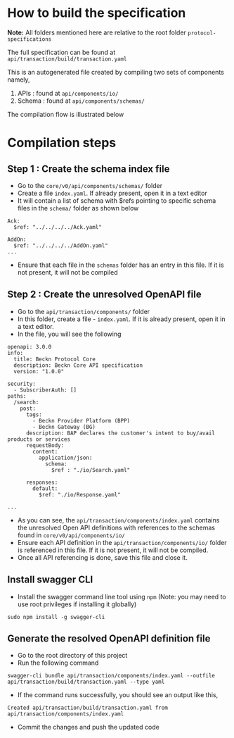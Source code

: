 # How to build the specification

**Note:** All folders mentioned here are relative to the root folder ```protocol-specifications```

The full specification can be found at `api/transaction/build/transaction.yaml`

This is an autogenerated file created by compiling two sets of components namely,

1. APIs : found at `api/components/io/`
2. Schema : found at `api/components/schemas/`

The compilation flow is illustrated below



# Compilation steps

## Step 1 : Create the schema index file

- Go to the ```core/v0/api/components/schemas/``` folder
- Create a file ```index.yaml```. If already present, open it in a text editor
- It will contain a list of schema with $refs pointing to specific schema files in the ```schema/``` folder as shown below

```
Ack:
  $ref: "../../../../Ack.yaml"
  
AddOn:
  $ref: "../../../../AddOn.yaml"
...
```
- Ensure that each file in the ```schemas``` folder has an entry in this file. If it is not present, it will not be compiled


## Step 2 : Create the unresolved OpenAPI file

- Go to the `api/transaction/components/` folder
- In this folder, create a file - `index.yaml`. If it is already present, open it in a text editor.
- In the file, you will see the following

```
openapi: 3.0.0
info:
  title: Beckn Protocol Core
  description: Beckn Core API specification
  version: "1.0.0"

security:
  - SubscriberAuth: []
paths:
  /search:
    post:
      tags:
        - Beckn Provider Platform (BPP)
        - Beckn Gateway (BG)
      description: BAP declares the customer's intent to buy/avail products or services
      requestBody:
        content:
          application/json:
            schema:
              $ref : "./io/Search.yaml"

      responses:
        default:
          $ref: "./io/Response.yaml"

...

```
- As you can see, the ```api/transaction/components/index.yaml``` contains the unresolved Open API definitions with references to the schemas found in ```core/v0/api/components/io/```
- Ensure each API definition in the ```api/transaction/components/io/``` folder is referenced in this file. If it is not present, it will not be compiled. 
- Once all API referencing is done, save this file and close it.

## Install swagger CLI

- Install the swagger command line tool using ```npm``` (Note: you may need to use root privileges if installing it globally)

```
sudo npm install -g swagger-cli
```

## Generate the resolved OpenAPI definition file

- Go to the root directory of this project
- Run the following command

```
swagger-cli bundle api/transaction/components/index.yaml --outfile api/transaction/build/transaction.yaml --type yaml
```

- If the command runs successfully, you should see an output like this,

```
Created api/transaction/build/transaction.yaml from api/transaction/components/index.yaml
```

- Commit the changes and push the updated code